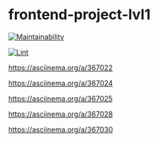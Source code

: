 # frontend-project-lvl1

[![Maintainability](https://api.codeclimate.com/v1/badges/1979eccfa5d90101d351/maintainability)](https://codeclimate.com/github/OliveMoor/frontend-project-lvl1/maintainability)


[![Lint](https://github.com/OliveMoor/frontend-project-lvl1/workflows/Lint/badge.svg)](https://github.com/OliveMoor/frontend-project-lvl1/actions)


https://asciinema.org/a/367022

https://asciinema.org/a/367024

https://asciinema.org/a/367025

https://asciinema.org/a/367028

https://asciinema.org/a/367030
